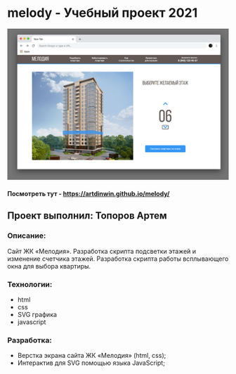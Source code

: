 # melody - Учебный проект 2021
![Preview](https://github.com/ArtDinWin/melody/blob/main/img/preview.jpg)
#### Посмотреть тут - https://artdinwin.github.io/melody/

## Проект выполнил: Топоров Артем

### Описание:
Сайт ЖК «Мелодия». Разработка скрипта подсветки этажей и изменение счетчика этажей. 
Разработка скрипта работы всплывающего окна для выбора квартиры.

### Технологии:
- html
- css
- SVG графика
- javascript


### Разработка:
- Верстка экрана сайта ЖК «Мелодия» (html, css);
- Интерактив для SVG помощью языка JavaScript; 
